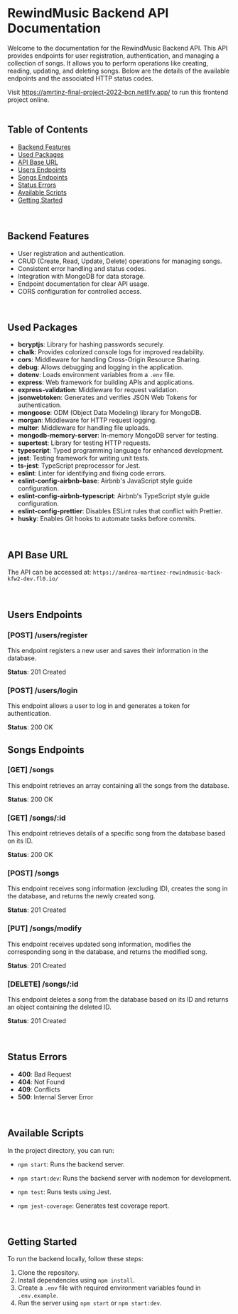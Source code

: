 # RewindMusic Backend API Documentation

Welcome to the documentation for the RewindMusic Backend API. This API provides endpoints for user registration, authentication, and managing a collection of songs. It allows you to perform operations like creating, reading, updating, and deleting songs. Below are the details of the available endpoints and the associated HTTP status codes.

Visit https://amrtinz-final-project-2022-bcn.netlify.app/ to run this frontend project online.
<br>
<br>

## Table of Contents

- [Backend Features](#backend-features)
- [Used Packages](#used-packages)
- [API Base URL](#api-base-url)
- [Users Endpoints](#users-endpoints)
- [Songs Endpoints](#songs-endpoints)
- [Status Errors](#status-errors)
- [Available Scripts](#available-scripts)
- [Getting Started](#getting-started)

<br>

## Backend Features

- User registration and authentication.
- CRUD (Create, Read, Update, Delete) operations for managing songs.
- Consistent error handling and status codes.
- Integration with MongoDB for data storage.
- Endpoint documentation for clear API usage.
- CORS configuration for controlled access.

<br>

## Used Packages

- **bcryptjs**: Library for hashing passwords securely.
- **chalk**: Provides colorized console logs for improved readability.
- **cors**: Middleware for handling Cross-Origin Resource Sharing.
- **debug**: Allows debugging and logging in the application.
- **dotenv**: Loads environment variables from a `.env` file.
- **express**: Web framework for building APIs and applications.
- **express-validation**: Middleware for request validation.
- **jsonwebtoken**: Generates and verifies JSON Web Tokens for authentication.
- **mongoose**: ODM (Object Data Modeling) library for MongoDB.
- **morgan**: Middleware for HTTP request logging.
- **multer**: Middleware for handling file uploads.
- **mongodb-memory-server**: In-memory MongoDB server for testing.
- **supertest**: Library for testing HTTP requests.
- **typescript**: Typed programming language for enhanced development.
- **jest**: Testing framework for writing unit tests.
- **ts-jest**: TypeScript preprocessor for Jest.
- **eslint**: Linter for identifying and fixing code errors.
- **eslint-config-airbnb-base**: Airbnb's JavaScript style guide configuration.
- **eslint-config-airbnb-typescript**: Airbnb's TypeScript style guide configuration.
- **eslint-config-prettier**: Disables ESLint rules that conflict with Prettier.
- **husky**: Enables Git hooks to automate tasks before commits.

<br>

## API Base URL

The API can be accessed at: `https://andrea-martinez-rewindmusic-back-kfw2-dev.fl0.io/`

<br>

## Users Endpoints

### [POST] /users/register

This endpoint registers a new user and saves their information in the database.

**Status**: 201 Created

### [POST] /users/login

This endpoint allows a user to log in and generates a token for authentication.

**Status**: 200 OK

## Songs Endpoints

### [GET] /songs

This endpoint retrieves an array containing all the songs from the database.

**Status**: 200 OK

### [GET] /songs/:id

This endpoint retrieves details of a specific song from the database based on its ID.

**Status**: 200 OK

### [POST] /songs

This endpoint receives song information (excluding ID), creates the song in the database, and returns the newly created song.

**Status**: 201 Created

### [PUT] /songs/modify

This endpoint receives updated song information, modifies the corresponding song in the database, and returns the modified song.

**Status**: 201 Created

### [DELETE] /songs/:id

This endpoint deletes a song from the database based on its ID and returns an object containing the deleted ID.

**Status**: 201 Created

<br>

## Status Errors

- **400**: Bad Request
- **404**: Not Found
- **409**: Conflicts
- **500**: Internal Server Error

<br>

## Available Scripts

In the project directory, you can run:

- `npm start`: Runs the backend server.
- `npm start:dev`: Runs the backend server with nodemon for development.
- `npm test`: Runs tests using Jest.
- `npm jest-coverage`: Generates test coverage report.

  <br>

## Getting Started

To run the backend locally, follow these steps:

1. Clone the repository.
2. Install dependencies using `npm install`.
3. Create a `.env` file with required environment variables found in `.env.example`.
4. Run the server using `npm start` or `npm start:dev`.
